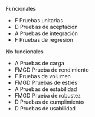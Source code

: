 Funcionales

- F Pruebas unitarias
- D Pruebas de aceptación
- A Pruebas de integración
- F Pruebas de regresión

No funcionales

- A Pruebas de carga
- FMGD Prueba de rendimiento
- F Pruebas de volumen
- FMGD Pruebas de estrés
- A Pruebas de estabilidad
- FMGD Prueba de robustez
- D Pruebas de cumplimiento
- D Pruebas de usabilidad
